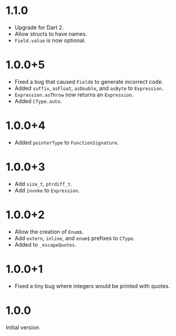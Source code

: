 # 1.1.0
* Upgrade for Dart 2.
* Allow structs to have names.
* `Field.value` is now optional.

# 1.0.0+5
* Fixed a bug that caused `Field`s to generate incorrect code.
* Added `suffix`, `asFloat`, `asDouble`, and `asByte` to `Expression`.
* `Expression.asThrow` now returns an `Expression`.
* Added `CType.auto`.

# 1.0.0+4
* Added `pointerType` to `FunctionSignature`.

# 1.0.0+3
* Add `size_t`, `ptrdiff_t`.
* Add `invoke` to `Expression`.

# 1.0.0+2
* Allow the creation of `Enum`s.
* Add `extern`, `inline`, and `enum$` prefixes to `CType`.
* Added to `_escapeQuotes`.

# 1.0.0+1
* Fixed a tiny bug where integers would be printed with quotes.

# 1.0.0
Initial version.